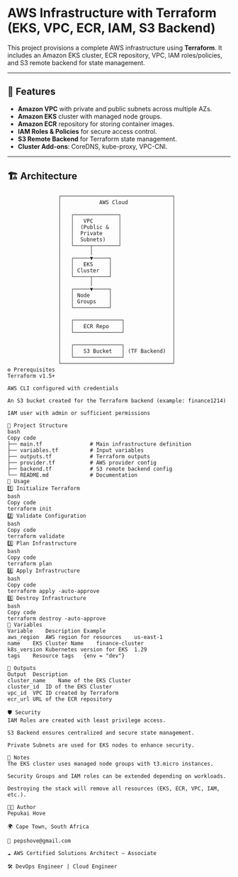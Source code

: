 # AWS Infrastructure with Terraform (EKS, VPC, ECR, IAM, S3 Backend)

This project provisions a complete AWS infrastructure using **Terraform**. It includes an Amazon EKS cluster, ECR repository, VPC, IAM roles/policies, and S3 remote backend for state management.  

---

## 🚀 Features
- **Amazon VPC** with private and public subnets across multiple AZs.
- **Amazon EKS** cluster with managed node groups.
- **Amazon ECR** repository for storing container images.
- **IAM Roles & Policies** for secure access control.
- **S3 Remote Backend** for Terraform state management.
- **Cluster Add-ons**: CoreDNS, kube-proxy, VPC-CNI.

---

## 🏗️ Architecture
```plaintext
                ┌───────────────────────────────────┐
                │            AWS Cloud              │
                │                                   │
                │   ┌──────────────┐                │
                │   │   VPC        │                │
                │   │  (Public &   │                │
                │   │  Private     │                │
                │   │  Subnets)    │                │
                │   └─────┬────────┘                │
                │         │                         │
                │   ┌─────▼─────┐                   │
                │   │   EKS     │                   │
                │   │ Cluster   │                   │
                │   └─────┬─────┘                   │
                │         │                         │
                │   ┌─────▼─────┐                   │
                │   │ Node      │                   │
                │   │ Groups    │                   │
                │   └───────────┘                   │
                │                                   │
                │   ┌───────────────┐               │
                │   │   ECR Repo    │               │
                │   └───────────────┘               │
                │                                   │
                │   ┌───────────────┐               │
                │   │   S3 Bucket   │ (TF Backend)  │
                │   └───────────────┘               │
                └───────────────────────────────────┘
⚙️ Prerequisites
Terraform v1.5+

AWS CLI configured with credentials

An S3 bucket created for the Terraform backend (example: finance1214)

IAM user with admin or sufficient permissions

📂 Project Structure
bash
Copy code
├── main.tf               # Main infrastructure definition
├── variables.tf          # Input variables
├── outputs.tf            # Terraform outputs
├── provider.tf           # AWS provider config
├── backend.tf            # S3 remote backend config
└── README.md             # Documentation
🚦 Usage
1️⃣ Initialize Terraform
bash
Copy code
terraform init
2️⃣ Validate Configuration
bash
Copy code
terraform validate
3️⃣ Plan Infrastructure
bash
Copy code
terraform plan
4️⃣ Apply Infrastructure
bash
Copy code
terraform apply -auto-approve
5️⃣ Destroy Infrastructure
bash
Copy code
terraform destroy -auto-approve
🔑 Variables
Variable	Description	Example
aws_region	AWS region for resources	us-east-1
name	EKS Cluster Name	finance-cluster
k8s_version	Kubernetes version for EKS	1.29
tags	Resource tags	{env = "dev"}

📜 Outputs
Output	Description
cluster_name	Name of the EKS Cluster
cluster_id	ID of the EKS Cluster
vpc_id	VPC ID created by Terraform
ecr_url	URL of the ECR repository

🛡️ Security
IAM Roles are created with least privilege access.

S3 Backend ensures centralized and secure state management.

Private Subnets are used for EKS nodes to enhance security.

📌 Notes
The EKS cluster uses managed node groups with t3.micro instances.

Security Groups and IAM roles can be extended depending on workloads.

Destroying the stack will remove all resources (EKS, ECR, VPC, IAM, etc.).

👨‍💻 Author
Pepukai Hove

🌍 Cape Town, South Africa

📧 pepshove@gmail.com

☁️ AWS Certified Solutions Architect – Associate

🛠️ DevOps Engineer | Cloud Engineer

